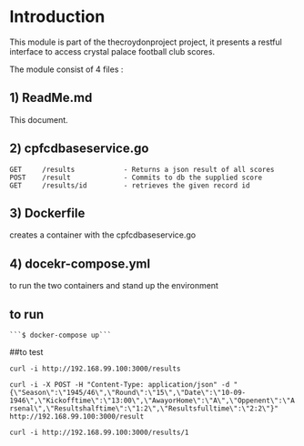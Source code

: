 
# Introduction 


This module is part of the thecroydonproject project, it presents a restful interface to access crystal palace football club scores.   

The module consist of 4 files :

## 1) ReadMe.md  

This document.


## 2) cpfcdbaseservice.go 


    GET     /results            - Returns a json result of all scores
	POST    /result             - Commits to db the supplied score
	GET     /results/id         - retrieves the given record id
	
	
## 3) Dockerfile  

creates a container with the cpfcdbaseservice.go 

## 4) docekr-compose.yml


to run the two containers and stand up the environment 

## to run

    ```$ docker-compose up``` 

##to test 
 
 ```curl -i http://192.168.99.100:3000/results```
 
 ```curl -i -X POST -H "Content-Type: application/json" -d "{\"Season\":\"1945/46\",\"Round\":\"15\",\"Date\":\"10-09-1946\",\"Kickofftime\":\"13:00\",\"AwayorHome\":\"A\",\"Oppenent\":\"Arsenal\",\"Resultshalftime\":\"1:2\",\"Resultsfulltime\":\"2:2\"}" http://192.168.99.100:3000/result```
 
 ```curl -i http://192.168.99.100:3000/results/1```

 

